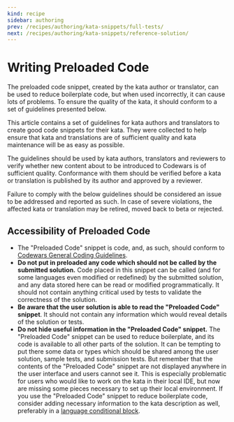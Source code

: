 ```yaml
---
kind: recipe
sidebar: authoring
prev: /recipes/authoring/kata-snippets/full-tests/
next: /recipes/authoring/kata-snippets/reference-solution/
---
```


# Writing Preloaded Code

The preloaded code snippet, created by the kata author or translator, can be used to reduce boilerplate code, but when used incorrectly, it can cause lots of problems. To ensure the quality of the kata, it should conform to a set of guidelines presented below.

This article contains a set of guidelines for kata authors and translators to create good code snippets for their kata. They were collected to help ensure that kata and translations are of sufficient quality and kata maintenance will be as easy as possible.

The guidelines should be used by kata authors, translators and reviewers to verify whether new content about to be introduced to Codewars is of sufficient quality. Conformance with them should be verified before a kata or translation is published by its author and approved by a reviewer.

Failure to comply with the below guidelines should be considered an issue to be addressed and reported as such. In case of severe violations, the affected kata or translation may be retired, moved back to beta or rejected.


## Accessibility of Preloaded Code

- The "Preloaded Code" snippet is code, and, as such, should conform to [Codewars General Coding Guidelines](/recipes/authoring/general/).
- **Do not put in preloaded any code which should not be called by the submitted solution.** Code placed in this snippet can be called (and for some languages even modified or redefined) by the submitted solution, and any data stored here can be read or modified programmatically. It should not contain anything critical used by tests to validate the correctness of the solution.
- **Be aware that the user solution is able to read the "Preloaded Code" snippet**. It should not contain any information which would reveal details of the solution or tests.
- **Do not hide useful information in the "Preloaded Code" snippet.** The "Preloaded Code" snippet can be used to reduce boilerplate, and its code is available to all other parts of the solution. It can be tempting to put there some data or types which should be shared among the user solution, sample tests, and submission tests. But remember that the contents of the "Preloaded Code" snippet are not displayed anywhere in the user interface and users cannot see it. This is especially problematic for users who would like to work on the kata in their local IDE, but now are missing some pieces necessary to set up their local environment. If you use the "Preloaded Code" snippet to reduce boilerplate code, consider adding necessary information to the kata description as well, preferably in a [language conditional block](/references/markdown/extensions/).
